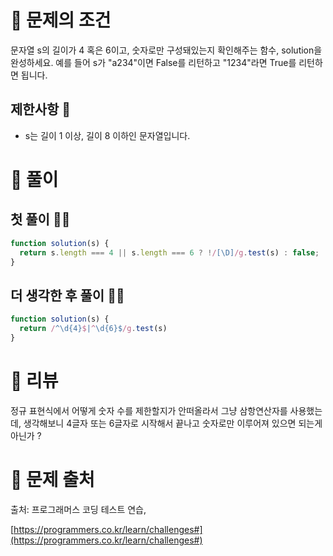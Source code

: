 # 📌 문제의 조건
문자열 s의 길이가 4 혹은 6이고, 숫자로만 구성돼있는지 확인해주는 함수, solution을 완성하세요. 예를 들어 s가 "a234"이면 False를 리턴하고 "1234"라면 True를 리턴하면 됩니다.
## 제한사항 🤔
* s는 길이 1 이상, 길이 8 이하인 문자열입니다.
# 📌 풀이

## 첫 풀이 👨‍💻

```jsx
function solution(s) {
  return s.length === 4 || s.length === 6 ? !/[\D]/g.test(s) : false;
}
```

## 더 생각한 후 풀이 👨‍💻

```jsx
function solution(s) {
  return /^\d{4}$|^\d{6}$/g.test(s)
}
```

# 📌 리뷰
정규 표현식에서 어떻게 숫자 수를 제한할지가 안떠올라서 그냥 삼항연산자를 사용했는데, 생각해보니 4글자 또는 6글자로 시작해서 끝나고 숫자로만 이루어져 있으면 되는게 아닌가 ?



# 📌 문제 출처

출처: 프로그래머스 코딩 테스트 연습,

[https://programmers.co.kr/learn/challenges#](https://programmers.co.kr/learn/challenges#)
